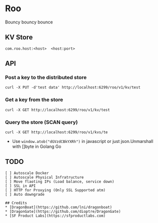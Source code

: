 # Roo

Bouncy bouncy bounce

## KV Store

```
com.roo.host:<host>  <host:port>
```

## API 
### Post a key to the distributed store
```
curl -X PUT -d'test data' http://localhost:6299/roo/v1/kv/test
```
### Get a key from the store
```
curl -X GET http://localhost:6299/roo/v1/kv/test
```
### Query the store (SCAN query)
```
curl -X GET http://localhost:6299/roo/v1/kvs/te
```
* Use ```window.atob("dGVzdCBkYXRh")``` in javascript or just json.Unmarshall with []byte in Golang Go

## TODO
```
[ ] Autoscale Docker
[ ] Autoscale Physical Infratructure
[ ] Move flaoting IPs (Load balance, service down)
[ ] SSL in API
[ ] HTTP for Proxying (Only SSL Supported atm)
[ ] Auto downgrade 

## Credits
* [DragonBoat](https://github.com/lni/dragonboat)
* [DragonGate](https://github.com/dioptre/DragonGate)
* [SF Product Labs](https://sfproductlabs.com)
